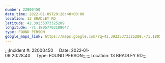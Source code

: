 ```yaml
---
number: 22000450
date_time: 2022-01-09T20:28:40+00:00
location: 13 BRADLEY RD
latitude: 42.39235373325289
longitude: -71.18057703188647
type: FOUND PERSON
google_maps_link: https://maps.google.com/?q=42.39235373325289,-71.18057703188647
---
```


;;;Incident #: 22000450     Date: 2022‐01‐09 20:28:40     Type: FOUND PERSON;;;;;;Location: 13 BRADLEY RD;;;
